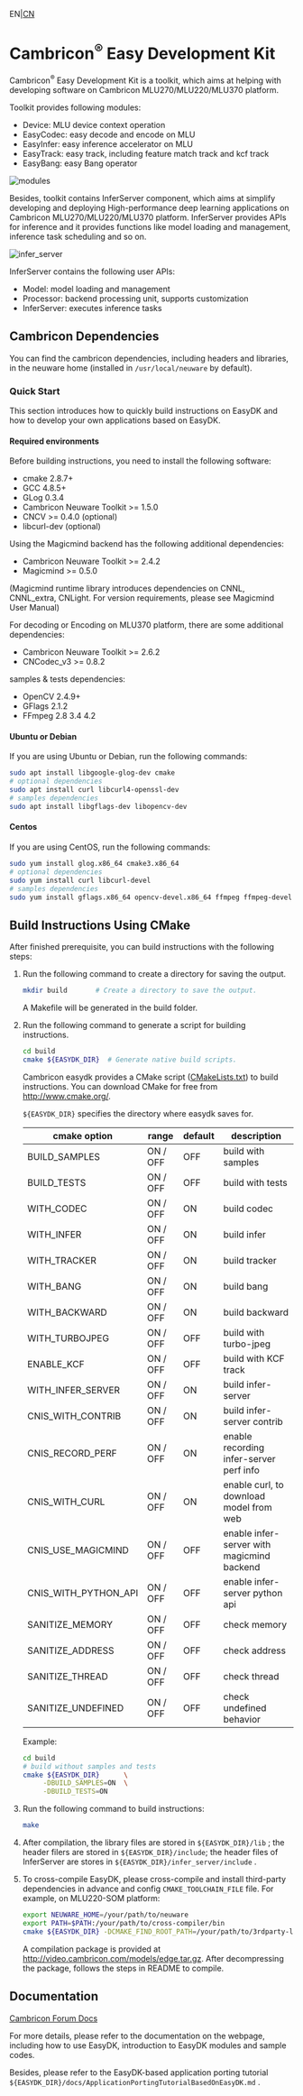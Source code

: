 EN|[CN](README_cn.md)

# Cambricon<sup>®</sup> Easy Development Kit

Cambricon<sup>®</sup> Easy Development Kit is a toolkit, which aims at helping with developing software on Cambricon MLU270/MLU220/MLU370 platform.

Toolkit provides following modules:
- Device: MLU device context operation
- EasyCodec: easy decode and encode on MLU
- EasyInfer: easy inference accelerator on MLU
- EasyTrack: easy track, including feature match track and kcf track
- EasyBang: easy Bang operator

![modules](docs/images/software_stack.png)

Besides, toolkit contains InferServer component, which aims at simplify developing and deploying High-performance deep learning applications on Cambricon MLU270/MLU220/MLU370 platform. InferServer provides APIs for inference and it provides functions like model loading and management, inference task scheduling and so on.

![infer_server](docs/images/infer_server_software_stack.png)

InferServer contains the following user APIs:
- Model: model loading and management
- Processor: backend processing unit, supports customization
- InferServer: executes inference tasks

## **Cambricon Dependencies** ##

You can find the cambricon dependencies, including headers and libraries, in the neuware home (installed in `/usr/local/neuware` by default).

### Quick Start ###

This section introduces how to quickly build instructions on EasyDK and how to develop your own applications based on EasyDK.

#### **Required environments** ####

Before building instructions, you need to install the following software:

- cmake  2.8.7+
- GCC    4.8.5+
- GLog   0.3.4
- Cambricon Neuware Toolkit >= 1.5.0
- CNCV >= 0.4.0 (optional)
- libcurl-dev (optional)

Using the Magicmind backend has the following additional dependencies:

- Cambricon Neuware Toolkit >= 2.4.2
- Magicmind >= 0.5.0

(Magicmind runtime library introduces dependencies on CNNL, CNNL_extra, CNLight. For version requirements, please see Magicmind User Manual)

For decoding or Encoding on MLU370 platform, there are some additional dependencies:

- Cambricon Neuware Toolkit >= 2.6.2
- CNCodec_v3 >= 0.8.2

samples & tests dependencies:

- OpenCV 2.4.9+
- GFlags 2.1.2
- FFmpeg 2.8 3.4 4.2

#### Ubuntu or Debian ####

If you are using Ubuntu or Debian, run the following commands:

   ```bash
   sudo apt install libgoogle-glog-dev cmake
   # optional dependencies
   sudo apt install curl libcurl4-openssl-dev
   # samples dependencies
   sudo apt install libgflags-dev libopencv-dev
   ```

#### Centos ####

If you are using CentOS, run the following commands:

   ```bash
   sudo yum install glog.x86_64 cmake3.x86_64
   # optional dependencies
   sudo yum install curl libcurl-devel
   # samples dependencies
   sudo yum install gflags.x86_64 opencv-devel.x86_64 ffmpeg ffmpeg-devel
   ```

## Build Instructions Using CMake ##

After finished prerequisite, you can build instructions with the following steps:

1. Run the following command to create a directory for saving the output.

   ```bash
   mkdir build       # Create a directory to save the output.
   ```

   A Makefile will be generated in the build folder.

2. Run the following command to generate a script for building instructions.

   ```bash
   cd build
   cmake ${EASYDK_DIR}  # Generate native build scripts.
   ```

   Cambricon easydk provides a CMake script ([CMakeLists.txt](CMakeLists.txt)) to build instructions. You can download CMake for free from <http://www.cmake.org/>.

   `${EASYDK_DIR}` specifies the directory where easydk saves for.

   | cmake option         | range           | default | description                                 |
   | -------------------- | --------------- | ------- | ------------------------------------------- |
   | BUILD_SAMPLES        | ON / OFF        | OFF     | build with samples                          |
   | BUILD_TESTS          | ON / OFF        | OFF     | build with tests                            |
   | WITH_CODEC           | ON / OFF        | ON      | build codec                                 |
   | WITH_INFER           | ON / OFF        | ON      | build infer                                 |
   | WITH_TRACKER         | ON / OFF        | ON      | build tracker                               |
   | WITH_BANG            | ON / OFF        | ON      | build bang                                  |
   | WITH_BACKWARD        | ON / OFF        | ON      | build backward                              |
   | WITH_TURBOJPEG       | ON / OFF        | OFF     | build with turbo-jpeg                       |
   | ENABLE_KCF           | ON / OFF        | OFF     | build with KCF track                        |
   | WITH_INFER_SERVER    | ON / OFF        | ON      | build infer-server                          |
   | CNIS_WITH_CONTRIB    | ON / OFF        | ON      | build infer-server contrib                  |
   | CNIS_RECORD_PERF     | ON / OFF        | ON      | enable recording infer-server perf info     |
   | CNIS_WITH_CURL       | ON / OFF        | ON      | enable curl, to download model from web     |
   | CNIS_USE_MAGICMIND   | ON / OFF        | OFF     | enable infer-server with magicmind backend  |
   | CNIS_WITH_PYTHON_API | ON / OFF        | OFF     | enable infer-server python api              |
   | SANITIZE_MEMORY      | ON / OFF        | OFF     | check memory                                |
   | SANITIZE_ADDRESS     | ON / OFF        | OFF     | check address                               |
   | SANITIZE_THREAD      | ON / OFF        | OFF     | check thread                                |
   | SANITIZE_UNDEFINED   | ON / OFF        | OFF     | check undefined behavior                    |

   Example:

   ```bash
   cd build
   # build without samples and tests
   cmake ${EASYDK_DIR}      \
        -DBUILD_SAMPLES=ON  \
        -DBUILD_TESTS=ON
   ```

3. Run the following command to build instructions:

   ```bash
   make
   ```

4. After compilation, the library files are stored in  `${EASYDK_DIR}/lib` ; the header filers are stored in `${EASYDK_DIR}/include`; the header files of InferServer are stores in `${EASYDK_DIR}/infer_server/include` .

5. To cross-compile EasyDK, please cross-compile and install third-party dependencies in advance and config `CMAKE_TOOLCHAIN_FILE` file. For example, on MLU220-SOM platform:

    ```bash
    export NEUWARE_HOME=/your/path/to/neuware
    export PATH=$PATH:/your/path/to/cross-compiler/bin
    cmake ${EASYDK_DIR} -DCMAKE_FIND_ROOT_PATH=/your/path/to/3rdparty-libraries-install-path -DCMAKE_TOOLCHAIN_FILE=${EASYDK_DIR}/cmake/cross-compile.cmake  -DCNIS_WITH_CURL=OFF
    ```

   A compilation package is provided at http://video.cambricon.com/models/edge.tar.gz. After decompressing the package, follows the steps in README to compile.

## Documentation ##

[Cambricon Forum Docs](https://www.cambricon.com/docs/easydk/user_guide_html/index.html)

For more details, please refer to the documentation on the webpage, including how to use EasyDK, introduction to EasyDK modules and sample codes.

Besides, please refer to the EasyDK-based application porting tutorial `${EASYDK_DIR}/docs/ApplicationPortingTutorialBasedOnEasyDK.md` .